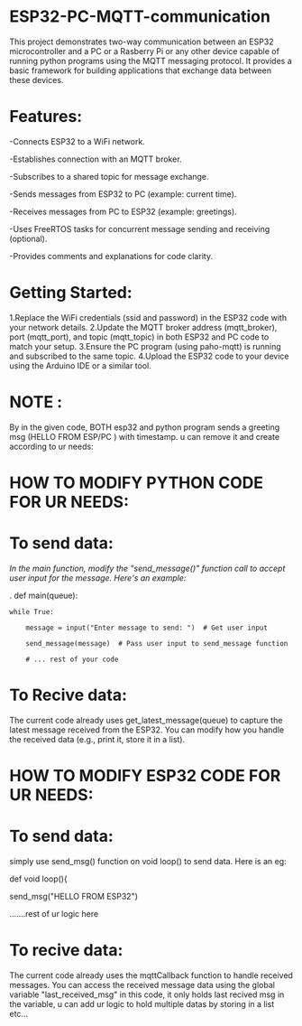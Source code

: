 # ESP32-PC-MQTT-communication
This project demonstrates two-way communication between an ESP32 microcontroller and a PC or a Rasberry Pi or any other device capable of running python programs using the MQTT messaging protocol. 
It provides a basic framework for building applications that exchange data between these devices.

# Features:
-Connects ESP32 to a WiFi network.

-Establishes connection with an MQTT broker.

-Subscribes to a shared topic for message exchange.

-Sends messages from ESP32 to PC (example: current time).

-Receives messages from PC to ESP32 (example: greetings).

-Uses FreeRTOS tasks for concurrent message sending and receiving (optional).

-Provides comments and explanations for code clarity.

# Getting Started:

1.Replace the WiFi credentials (ssid and password) in the ESP32 code with your network details.
2.Update the MQTT broker address (mqtt_broker), port (mqtt_port), and topic (mqtt_topic) in both ESP32 and PC code to match your setup.
3.Ensure the PC program (using paho-mqtt) is running and subscribed to the same topic.
4.Upload the ESP32 code to your device using the Arduino IDE or a similar tool.

# NOTE :
By in the given code, BOTH esp32 and python program sends a greeting msg (HELLO FROM ESP/PC ) with timestamp. u can remove it and create according to ur needs:

# HOW TO MODIFY PYTHON CODE FOR UR NEEDS:
# To send data:
*In the main function, modify the "send_message()" function call to accept user input for the message. Here's an example:*

.
def main(queue):

    while True:
    
        message = input("Enter message to send: ")  # Get user input
        
        send_message(message)  # Pass user input to send_message function
        
        # ... rest of your code


# To Recive data:
The current code already uses get_latest_message(queue) to capture the latest message received from the ESP32. You can modify how you handle the received data (e.g., print it, store it in a list).

# HOW TO MODIFY ESP32 CODE FOR UR NEEDS:
# To send data:
simply use send_msg() function on void loop() to send data. Here is an eg:

def void loop(){

  send_msg("HELLO FROM ESP32")
  
 .......rest of ur logic here

# To recive data:
The current code already uses the mqttCallback function to handle received messages. You can access the received message data using the global variable "last_received_msg"
 in this code, it only holds last recived msg in the variable, u can add ur logic to hold multiple datas by storing in a list etc...
 
